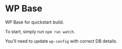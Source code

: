 # WP Base

WP Base for quickstart build.

To start, simply run `npm run watch`.

You'll need to update `wp-config` with correct DB details.